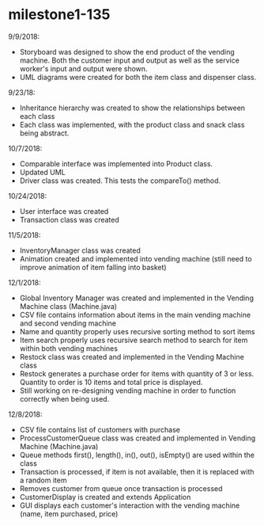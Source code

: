 # milestone1-135
9/9/2018:
- Storyboard was designed to show the end product of the vending machine. Both the customer input and output as well as the service worker's input and output were shown. 
- UML diagrams were created for both the item class and dispenser class.

9/23/18:
- Inheritance hierarchy was created to show the relationships between each class
- Each class was implemented, with the product class and snack class being abstract.

10/7/2018:
- Comparable interface was implemented into Product class.
- Updated UML
- Driver class was created. This tests the compareTo() method.

10/24/2018:
- User interface was created 
- Transaction class was created

11/5/2018:
- InventoryManager class was created
- Animation created and implemented into vending machine (still need to improve animation of item falling into basket)

12/1/2018:
- Global Inventory Manager was created and implemented in the Vending Machine class (Machine.java)
- CSV file contains information about items in the main vending machine and second vending machine
- Name and quantity properly uses recursive sorting method to sort items
- Item search properly uses recursive search method to search for item within both vending machines
- Restock class was created and implemented in the Vending Machine class
- Restock generates a purchase order for items with quantity of 3 or less. Quantity to order is 10 items
   and total price is displayed.
- Still working on re-designing vending machine in order to function correctly when being used.

12/8/2018:
-  CSV file contains list of customers with purchase
- ProcessCustomerQueue class was created and implemented in Vending Machine (Machine.java)
- Queue methods first(), length(), in(), out(), isEmpty() are used within the class
- Transaction is processed, if item is not available, then it is replaced with a random item
- Removes customer from queue once transaction is processed
- CustomerDisplay is created and extends Application
- GUI displays each customer's interaction with the vending machine (name, item purchased, price)

